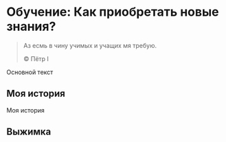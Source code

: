 # Обучение: Как приобретать новые знания?

> Аз есмь в чину учимых и учащих мя требую.
>
> ©️ Пётр I

Основной текст

## Моя история

Моя история

## Выжимка
